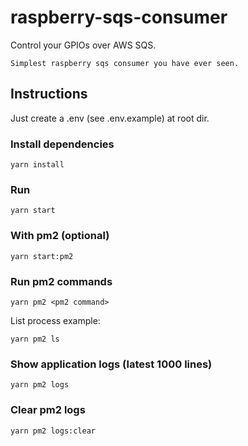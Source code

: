 # raspberry-sqs-consumer

Control your GPIOs over AWS SQS.


`Simplest raspberry sqs consumer you have ever seen.`

## Instructions
Just create a .env (see .env.example) at root dir.

### Install dependencies
```yarn install```

### Run
```yarn start```

### With pm2 (optional)

```yarn start:pm2```

### Run pm2 commands

```yarn pm2 <pm2 command>```

List process example:

```yarn pm2 ls```

### Show application logs (latest 1000 lines)
```yarn pm2 logs```

### Clear pm2 logs
```yarn pm2 logs:clear```

